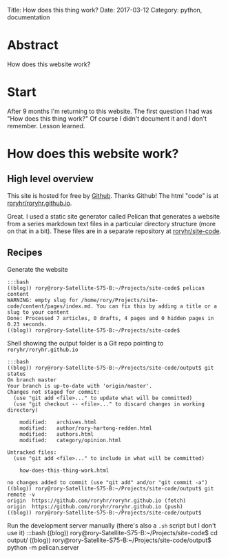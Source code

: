 Title:  How does this thing work?
Date:   2017-03-12
Category: python, documentation

# Abstract

How does this website work?

# Start

After 9 months I'm returning to this website. The first question I had was "How does this thing work?" 
Of course I didn't document it and I don't remember. Lesson learned. 

# How does this website work? 

## High level overview

This site is hosted for free by [Github](https://github.com/). Thanks Github! The html "code" is at [roryhr/roryhr.github.io](https://github.com/roryhr/roryhr.github.io).

Great. I used a static site generator called Pelican that generates a website from a series markdown text files in a particular directory structure (more on that in a bit).
These files are in a separate repository at
[roryhr/site-code](https://github.com/roryhr/site-code).

## Recipes

Generate the website

	:::bash
	((blog)) rory@rory-Satellite-S75-B:~/Projects/site-code$ pelican content
	WARNING: empty slug for /home/rory/Projects/site-code/content/pages/index.md. You can fix this by adding a title or a slug to your content
	Done: Processed 7 articles, 0 drafts, 4 pages and 0 hidden pages in 0.23 seconds.
	((blog)) rory@rory-Satellite-S75-B:~/Projects/site-code$ 



Shell showing the output folder is a Git repo pointing to `roryhr/roryhr.github.io`

	:::bash
	((blog)) rory@rory-Satellite-S75-B:~/Projects/site-code/output$ git status
	On branch master
	Your branch is up-to-date with 'origin/master'.
	Changes not staged for commit:
	  (use "git add <file>..." to update what will be committed)
	  (use "git checkout -- <file>..." to discard changes in working directory)

		modified:   archives.html
		modified:   author/rory-hartong-redden.html
		modified:   authors.html
		modified:   category/opinion.html

	Untracked files:
	  (use "git add <file>..." to include in what will be committed)

		how-does-this-thing-work.html

	no changes added to commit (use "git add" and/or "git commit -a")
	((blog)) rory@rory-Satellite-S75-B:~/Projects/site-code/output$ git remote -v
	origin	https://github.com/roryhr/roryhr.github.io (fetch)
	origin	https://github.com/roryhr/roryhr.github.io (push)
	((blog)) rory@rory-Satellite-S75-B:~/Projects/site-code/output$ 

Run the development server manually (there's also a `.sh` script but I don't use it)
	:::bash
	((blog)) rory@rory-Satellite-S75-B:~/Projects/site-code$ cd output/
	((blog)) rory@rory-Satellite-S75-B:~/Projects/site-code/output$ python -m pelican.server

